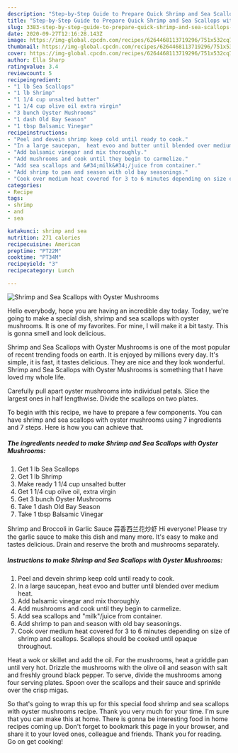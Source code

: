 ```yaml
---
description: "Step-by-Step Guide to Prepare Quick Shrimp and Sea Scallops with Oyster Mushrooms"
title: "Step-by-Step Guide to Prepare Quick Shrimp and Sea Scallops with Oyster Mushrooms"
slug: 3383-step-by-step-guide-to-prepare-quick-shrimp-and-sea-scallops-with-oyster-mushrooms
date: 2020-09-27T12:16:28.143Z
image: https://img-global.cpcdn.com/recipes/6264468113719296/751x532cq70/shrimp-and-sea-scallops-with-oyster-mushrooms-recipe-main-photo.jpg
thumbnail: https://img-global.cpcdn.com/recipes/6264468113719296/751x532cq70/shrimp-and-sea-scallops-with-oyster-mushrooms-recipe-main-photo.jpg
cover: https://img-global.cpcdn.com/recipes/6264468113719296/751x532cq70/shrimp-and-sea-scallops-with-oyster-mushrooms-recipe-main-photo.jpg
author: Ella Sharp
ratingvalue: 3.4
reviewcount: 5
recipeingredient:
- "1 lb Sea Scallops"
- "1 lb Shrimp"
- "1 1/4 cup unsalted butter"
- "1 1/4 cup olive oil extra virgin"
- "3 bunch Oyster Mushrooms"
- "1 dash Old Bay Season"
- "1 tbsp Balsamic Vinegar"
recipeinstructions:
- "Peel and devein shrimp keep cold until ready to cook."
- "In a large saucepan,  heat evoo and butter until blended over medium heat."
- "Add balsamic vinegar and mix thoroughly."
- "Add mushrooms and cook until they begin to carmelize."
- "Add sea scallops and &#34;milk&#34;/juice from container."
- "Add shrimp to pan and season with old bay seasonings."
- "Cook over medium heat covered for 3 to 6 minutes depending on size of shrimp and scallops.   Scallops should be cooked until opaque throughout."
categories:
- Recipe
tags:
- shrimp
- and
- sea

katakunci: shrimp and sea 
nutrition: 271 calories
recipecuisine: American
preptime: "PT22M"
cooktime: "PT34M"
recipeyield: "3"
recipecategory: Lunch

---
```



![Shrimp and Sea Scallops with Oyster Mushrooms](https://img-global.cpcdn.com/recipes/6264468113719296/751x532cq70/shrimp-and-sea-scallops-with-oyster-mushrooms-recipe-main-photo.jpg)

Hello everybody, hope you are having an incredible day today. Today, we're going to make a special dish, shrimp and sea scallops with oyster mushrooms. It is one of my favorites. For mine, I will make it a bit tasty. This is gonna smell and look delicious.

Shrimp and Sea Scallops with Oyster Mushrooms is one of the most popular of recent trending foods on earth. It is enjoyed by millions every day. It's simple, it is fast, it tastes delicious. They are nice and they look wonderful. Shrimp and Sea Scallops with Oyster Mushrooms is something that I have loved my whole life.

Carefully pull apart oyster mushrooms into individual petals. Slice the largest ones in half lengthwise. Divide the scallops on two plates.


To begin with this recipe, we have to prepare a few components. You can have shrimp and sea scallops with oyster mushrooms using 7 ingredients and 7 steps. Here is how you can achieve that.

<!--inarticleads1-->

##### The ingredients needed to make Shrimp and Sea Scallops with Oyster Mushrooms:

1. Get 1 lb Sea Scallops
1. Get 1 lb Shrimp
1. Make ready 1 1/4 cup unsalted butter
1. Get 1 1/4 cup olive oil, extra virgin
1. Get 3 bunch Oyster Mushrooms
1. Take 1 dash Old Bay Season
1. Take 1 tbsp Balsamic Vinegar


Shrimp and Broccoli in Garlic Sauce 蒜香西兰花炒虾 Hi everyone! Please try the garlic sauce to make this dish and many more. It&#39;s easy to make and tastes delicious. Drain and reserve the broth and mushrooms separately. 

<!--inarticleads2-->

##### Instructions to make Shrimp and Sea Scallops with Oyster Mushrooms:

1. Peel and devein shrimp keep cold until ready to cook.
1. In a large saucepan,  heat evoo and butter until blended over medium heat.
1. Add balsamic vinegar and mix thoroughly.
1. Add mushrooms and cook until they begin to carmelize.
1. Add sea scallops and &#34;milk&#34;/juice from container.
1. Add shrimp to pan and season with old bay seasonings.
1. Cook over medium heat covered for 3 to 6 minutes depending on size of shrimp and scallops.   Scallops should be cooked until opaque throughout.


Heat a wok or skillet and add the oil. For the mushrooms, heat a griddle pan until very hot. Drizzle the mushrooms with the olive oil and season with salt and freshly ground black pepper. To serve, divide the mushrooms among four serving plates. Spoon over the scallops and their sauce and sprinkle over the crisp migas. 

So that's going to wrap this up for this special food shrimp and sea scallops with oyster mushrooms recipe. Thank you very much for your time. I'm sure that you can make this at home. There is gonna be interesting food in home recipes coming up. Don't forget to bookmark this page in your browser, and share it to your loved ones, colleague and friends. Thank you for reading. Go on get cooking!
